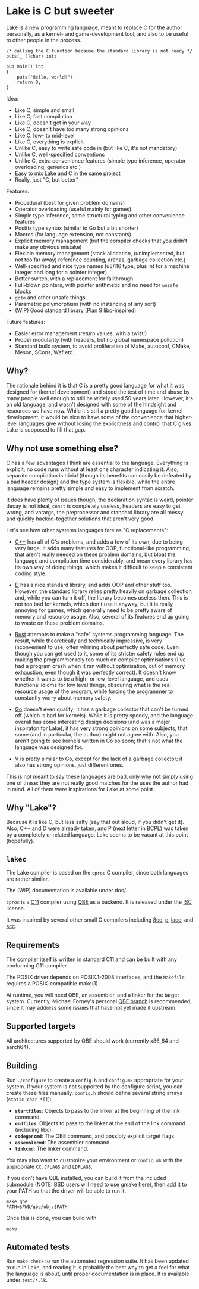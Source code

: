 # Lake is C but sweeter

Lake is a new programming language, meant to replace C for the author
personally, as a kernel- and game-development tool, and also to be
useful to other people in the process.

    /* calling the C function because the standard library is not ready */
    puts(_ []char) int;

    pub main() int
    {
        puts("Hello, world!")
        return 0;
    }

Idea:

- Like C, simple and small
- Like C, fast compilation
- Like C, doesn't get in your way
- Like C, doesn't have too many strong opinions
- Like C, low- to mid-level
- Like C, everything is explicit
- Unlike C, easy to write safe code in (but like C, it's not mandatory)
- Unlike C, well-specified conventions
- Unlike C, extra convenience features (simple type inference, operator
  overloading, generics etc.)
- Easy to mix Lake and C in the same project
- Really, just "C, but better"

Features:

- Procedural (best for given problem domains)
- Operator overloading (useful mainly for games)
- Simple type inference, some structural typing and other convenience features
- Postfix type syntax (similar to Go but a bit shorter)
- Macros (for language extension, not constants)
- Explicit memory management (but the compiler checks that you didn't make
  any obvious mistake)
- Flexible memory management (stack allocation, (unimplemented, but not
  too far away) reference counting, arenas, garbage collection etc.)
- Well-specified and nice type names (u8/i16 type, plus int for a machine
  integer and long for a pointer integer)
- Better switch, with a replacement for fallthrough
- Full-blown pointers, with pointer arithmetic and no need for `unsafe`
  blocks
- `goto` and other unsafe things
- Parametric polymorphism (with no instancing of any sort)
- (WIP) Good standard library ([Plan 9 libc]-inspired)

Future features:

- Easier error management (return values, with a twist!)
- Proper modularity (with headers, but no global namespace pollution)
- Standard build system, to avoid proliferation of Make, autoconf, CMake,
  Meson, SCons, Waf etc.

## Why?

The rationale behind it is that C is a pretty good language for what it
was designed for (kernel development) and stood the test of time and
abuse by many people well enough to still be widely used 50 years later.
However, it's an old language, and wasn't designed with some of the
hindsight and resources we have now. While it's still a pretty good
language for kernel development, it would be nice to have some of the
convenience that higher-level languages give without losing the
explicitness and control that C gives. Lake is supposed to fill that gap.

## Why not use something else?

C has a few advantages I think are essential to the language. Everything
is explicit; no code runs without at least one character indicating it.
Also, separate compilation is trivial (though its benefits can easily be
defeated by a bad header design) and the type system is flexible, while
the entire language remains pretty simple and easy to implement from scratch.

It does have plenty of issues though; the declaration syntax is weird,
pointer decay is not ideal, `const` is completely useless, headers are
easy to get wrong, and varargs, the preprocessor and standard library are
all messy and quickly hacked-together solutions that aren't very good.

Let's see how other systems languages fare as "C replacements":

- [C++] has all of C's problems, and adds a few of its own, due to being
  very large. It adds many features for OOP, functional-like programming,
  that aren't really needed on these problem domains, but bloat the
  language and compilation time considerably, and mean every library has
  its own way of doing things, which makes it difficult to keep a
  consistent coding style.

- [D] has a nice standard library, and adds OOP and other stuff too.
  However, the standard library relies pretty heavily on garbage
  collection and, while you can turn it off, the library becomes
  useless then. This is not too bad for kernels, which don't use it
  anyway, but it is really annoying for games, which generally need to
  be pretty aware of memory and resource usage. Also, several of its
  features end up going to waste on these problem domains.

- [Rust] attempts to make a "safe" systems programming language. The
  result, while theoretically and technically impressive, is very
  inconvenient to use, often whining about perfectly safe code. Even
  though you can get used to it, some of its stricter safety rules end
  up making the programmer rely too much on compiler optimisations (I've
  had a program crash when it ran without optimisation, out of memory
  exhaustion, even though it was perfectly correct). It doesn't know
  whether it wants to be a high- or low-level language, and uses
  functional idioms for low level things, obscuring what is the real
  resource usage of the program, while forcing the programmer to
  constantly worry about memory safety.

- [Go] doesn't even qualify; it has a garbage collector that can't be
  turned off (which is bad for kernels). While it is pretty speedy,
  and the language overall has some interesting design decisions
  (and was a major inspiraton for Lake), it has very strong opinions
  on some subjects, that some (and in particular, the author) might not
  agree with. Also, you aren't going to see kernels written in Go so
  soon; that's not what the language was designed for.

- [V] is pretty similar to Go, except for the lack of a garbage collector;
  it also has strong opinions, just different ones.

This is not meant to say these languages are bad, only why not simply
using one of these: they are not really good matches for the uses the
author had in mind. All of them were inspirations for Lake at some point.

## Why "Lake"?

Because it is like C, but less salty (say that out aloud, if you didn't
get it). Also, C++ and D were already taken, and P (next letter in [BCPL])
was taken by a completely unrelated language. Lake seems to be vacant at
this point (hopefully).

## `lakec`

The Lake compiler is based on the `cproc` C compiler, since both languages
are rather similar.

The (WIP) documentation is available under doc/.

`cproc` is a [C11] compiler using [QBE] as a backend. It is released
under the [ISC] license.

It was inspired by several other small C compilers including [8cc],
[c], [lacc], and [scc].

## Requirements

The compiler itself is written in standard C11 and can be built with
any conforming C11 compiler.

The POSIX driver depends on POSIX.1-2008 interfaces, and the `Makefile`
requires a POSIX-compatible make(1).

At runtime, you will need QBE, an assembler, and a linker for the
target system. Currently, Michael Forney's personal [QBE branch] is
recommended, since it may address some issues that have not yet made
it upstream.

## Supported targets

All architectures supported by QBE should work (currently x86\_64 and
aarch64).

## Building

Run `./configure` to create a `config.h` and `config.mk` appropriate for
your system. If your system is not supported by the configure script,
you can create these files manually. `config.h` should define several
string arrays (`static char *[]`):

- **`startfiles`**: Objects to pass to the linker at the beginning of
  the link command.
- **`endfiles`**: Objects to pass to the linker at the end of the link
  command (including libc).
- **`codegencmd`**: The QBE command, and possibly explicit target flags.
- **`assemblecmd`**: The assembler command.
- **`linkcmd`**: The linker command.

You may also want to customize your environment or `config.mk` with the
appropriate `CC`, `CFLAGS` and `LDFLAGS`.

If you don't have QBE installed, you can build it from the included
submodule (NOTE: BSD users will need to use gmake here), then add it to
your PATH so that the driver will be able to run it.

	make qbe
	PATH=$PWD/qbe/obj:$PATH

Once this is done, you can build with

	make

## Automated tests

Run `make check` to run the automated regression suite. It has been
updated to run in Lake, and reading it is probably the best way to get
a feel for what the language is about, until proper documentation is
in place. It is available under `test/*.lk`.

[Plan 9 libc]: https://9p.io/magic/man2html/2/0intro
[C++]: https://en.wikipedia.org/wiki/C%2B%2B
[D]: https://dlang.org/
[Rust]: https://www.rust-lang.org/
[Go]: https://golang.org/
[V]: https://vlang.io/
[BCPL]: https://en.wikipedia.org/wiki/BCPL
[QBE]: https://c9x.me/compile/
[C11]: http://port70.net/~nsz/c/c11/n1570.html
[ISC]: https://git.sr.ht/~mcf/cproc/blob/master/LICENSE
[8cc]: https://github.com/rui314/8cc
[c]: https://github.com/andrewchambers/c
[lacc]: https://github.com/larmel/lacc
[scc]: http://www.simple-cc.org/
[QBE branch]: https://git.sr.ht/~mcf/qbe
